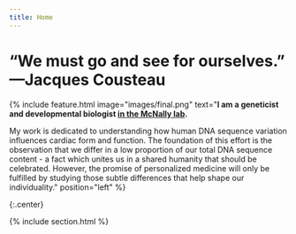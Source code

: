 ```yaml
---
title: Home
---
```

# “We must go and see for ourselves.” —Jacques Cousteau


{% include feature.html
  image="images/final.png"
  text="<strong>I am a geneticist and developmental biologist <a href='https://labs.feinberg.northwestern.edu/mcnally/members/index.html'>in the McNally lab</a>. </strong>
  
  My work is dedicated to understanding how human DNA sequence variation influences cardiac form and function. The foundation of this effort is the observation that we differ in a low proportion of our total DNA sequence content - a fact which unites us in a shared humanity that should be celebrated. However, the promise of personalized medicine will only be fulfilled by studying those subtle differences that help shape our individuality." 
  position="left"
%}

{:.center}

{% include section.html %}


